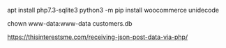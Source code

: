 apt install php7.3-sqlite3
python3 -m pip install woocommerce unidecode

chown www-data:www-data customers.db 

https://thisinterestsme.com/receiving-json-post-data-via-php/

<!--stackedit_data:
eyJoaXN0b3J5IjpbMTM4ODQ3MDcyNywxNTkxMDkyNjI1LDI0Nj
cyNDUyOV19
-->